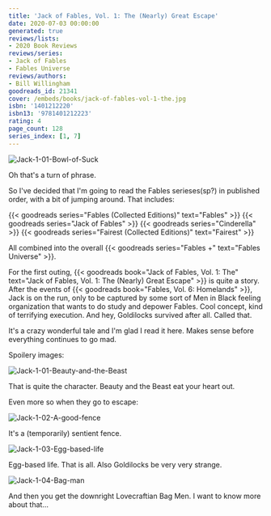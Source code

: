```yaml
---
title: 'Jack of Fables, Vol. 1: The (Nearly) Great Escape'
date: 2020-07-03 00:00:00
generated: true
reviews/lists:
- 2020 Book Reviews
reviews/series:
- Jack of Fables
- Fables Universe
reviews/authors:
- Bill Willingham
goodreads_id: 21341
cover: /embeds/books/jack-of-fables-vol-1-the.jpg
isbn: '1401212220'
isbn13: '9781401212223'
rating: 4
page_count: 128
series_index: [1, 7]
---
```

![Jack-1-01-Bowl-of-Suck](/embeds/books/attachments/jack-1-01-bowl-of-suck.jpg)  

Oh that's a turn of phrase.  

<!--more-->

So I've decided that I'm going to read the Fables serieses(sp?) in published order, with a bit of jumping around. That includes:  

{{< goodreads series="Fables (Collected Editions)" text="Fables" >}}   {{< goodreads series="Jack of Fables" >}}   {{< goodreads series="Cinderella" >}}   {{< goodreads series="Fairest (Collected Editions)" text="Fairest" >}}  

All combined into the overall {{< goodreads series="Fables +" text="Fables Universe" >}}.  

For the first outing, {{< goodreads book="Jack of Fables, Vol. 1: The" text="Jack of Fables, Vol. 1: The (Nearly) Great Escape" >}} is quite a story. After the events of {{< goodreads book="Fables, Vol. 6: Homelands" >}}, Jack is on the run, only to be captured by some sort of Men in Black feeling organization that wants to do study and depower Fables. Cool concept, kind of terrifying execution. And hey, Goldilocks survived after all. Called that.  

It's a crazy wonderful tale and I'm glad I read it here. Makes sense before everything continues to go mad.  

Spoilery images:  

![Jack-1-01-Beauty-and-the-Beast](/embeds/books/attachments/jack-1-01-beauty-and-the-beast.jpg)  

That is quite the character. Beauty and the Beast eat your heart out.  

Even more so when they go to escape:  

![Jack-1-02-A-good-fence](/embeds/books/attachments/jack-1-02-a-good-fence.jpg)  

It's a (temporarily) sentient fence.  

![Jack-1-03-Egg-based-life](/embeds/books/attachments/jack-1-03-egg-based-life.jpg)  

Egg-based life. That is all. Also Goldilocks be very very strange.  

![Jack-1-04-Bag-man](/embeds/books/attachments/jack-1-04-bag-man.jpg)  

And then you get the downright Lovecraftian Bag Men. I want to know more about that...
